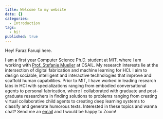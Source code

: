 ```yaml
---
title: Welcome to my website
date: {}
categories:
  - Introduction
tags:
  - hi!
published: true
---
```

Hey! Faraz Faruqi here. 

I am a first year Computer Science Ph.D. student at MIT, where I am working with [Prof. Stefanie Mueller](https://hcie.csail.mit.edu/) at CSAIL. My research interests lie at the intersection of digital fabrication and machine learning for HCI. I aim to design sociable, intelligent and interactive technologies that improve and scaffold human capabilities. 
Prior to MIT, I have worked in leading research labs in HCI with specializations ranging from embodied conversational agents to personal fabrication, where I collaborated with graduate and post-graduate researchers in finding solutions to problems ranging from creating virtual collaborative child agents to creating deep learning systems to classify and generate humorous texts. 
Interested in these topics and wanna chat? Send me an [email](mailto:ffaruqi@mit.edu) and I would be happy to Zoom! 
